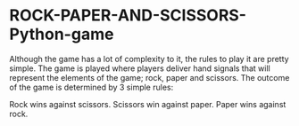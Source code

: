 # ROCK-PAPER-AND-SCISSORS-Python-game
Although the game has a lot of complexity to it, the rules to play it are pretty simple.
The game is played where players deliver hand signals that will represent the elements of the game; rock, paper and scissors. The outcome of the game is determined by 3 simple rules:

Rock wins against scissors.
Scissors win against paper.
Paper wins against rock.

